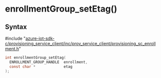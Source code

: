 # enrollmentGroup_setEtag()

## Syntax

\#include "[azure-iot-sdk-c/provisioning_service_client/inc/prov_service_client/provisioning_sc_enrollment.h](../iot-c-ref-provisioning-sc-enrollment-h.md)"  
```C
int enrollmentGroup_setEtag(
  ENROLLMENT_GROUP_HANDLE  enrollment,
  const char *             etag
);
```

